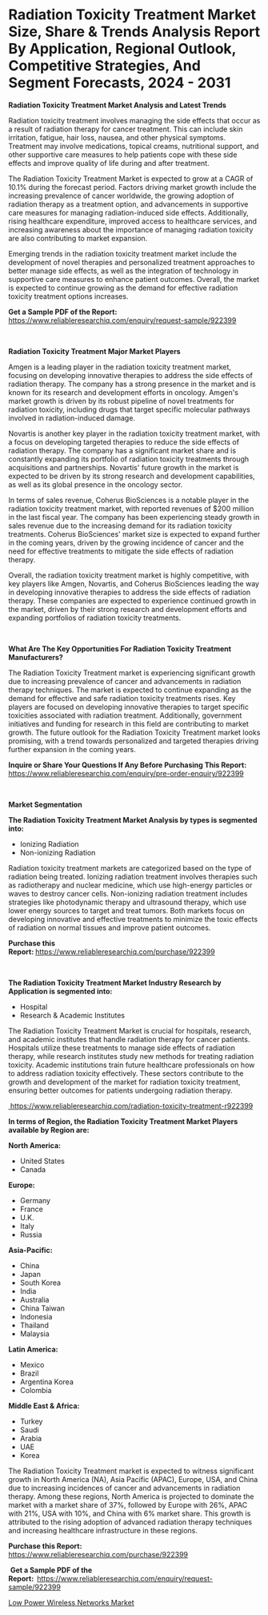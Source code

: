 <p><h1>Radiation Toxicity Treatment Market Size, Share & Trends Analysis Report By Application, Regional Outlook, Competitive Strategies, And Segment Forecasts, 2024 - 2031</h1></p><p><strong>Radiation Toxicity Treatment Market Analysis and Latest Trends</strong></p>
<p><p>Radiation toxicity treatment involves managing the side effects that occur as a result of radiation therapy for cancer treatment. This can include skin irritation, fatigue, hair loss, nausea, and other physical symptoms. Treatment may involve medications, topical creams, nutritional support, and other supportive care measures to help patients cope with these side effects and improve quality of life during and after treatment.</p><p>The Radiation Toxicity Treatment Market is expected to grow at a CAGR of 10.1% during the forecast period. Factors driving market growth include the increasing prevalence of cancer worldwide, the growing adoption of radiation therapy as a treatment option, and advancements in supportive care measures for managing radiation-induced side effects. Additionally, rising healthcare expenditure, improved access to healthcare services, and increasing awareness about the importance of managing radiation toxicity are also contributing to market expansion.</p><p>Emerging trends in the radiation toxicity treatment market include the development of novel therapies and personalized treatment approaches to better manage side effects, as well as the integration of technology in supportive care measures to enhance patient outcomes. Overall, the market is expected to continue growing as the demand for effective radiation toxicity treatment options increases.</p></p>
<p><strong>Get a Sample PDF of the Report:&nbsp;</strong> <a href="https://www.reliableresearchiq.com/enquiry/request-sample/922399">https://www.reliableresearchiq.com/enquiry/request-sample/922399</a></p>
<p>&nbsp;</p>
<p><strong>Radiation Toxicity Treatment Major Market Players</strong></p>
<p><p>Amgen is a leading player in the radiation toxicity treatment market, focusing on developing innovative therapies to address the side effects of radiation therapy. The company has a strong presence in the market and is known for its research and development efforts in oncology. Amgen's market growth is driven by its robust pipeline of novel treatments for radiation toxicity, including drugs that target specific molecular pathways involved in radiation-induced damage.</p><p>Novartis is another key player in the radiation toxicity treatment market, with a focus on developing targeted therapies to reduce the side effects of radiation therapy. The company has a significant market share and is constantly expanding its portfolio of radiation toxicity treatments through acquisitions and partnerships. Novartis' future growth in the market is expected to be driven by its strong research and development capabilities, as well as its global presence in the oncology sector.</p><p>In terms of sales revenue, Coherus BioSciences is a notable player in the radiation toxicity treatment market, with reported revenues of $200 million in the last fiscal year. The company has been experiencing steady growth in sales revenue due to the increasing demand for its radiation toxicity treatments. Coherus BioSciences' market size is expected to expand further in the coming years, driven by the growing incidence of cancer and the need for effective treatments to mitigate the side effects of radiation therapy.</p><p>Overall, the radiation toxicity treatment market is highly competitive, with key players like Amgen, Novartis, and Coherus BioSciences leading the way in developing innovative therapies to address the side effects of radiation therapy. These companies are expected to experience continued growth in the market, driven by their strong research and development efforts and expanding portfolios of radiation toxicity treatments.</p></p>
<p>&nbsp;</p>
<p><strong>What Are The Key Opportunities For Radiation Toxicity Treatment Manufacturers?</strong></p>
<p><p>The Radiation Toxicity Treatment market is experiencing significant growth due to increasing prevalence of cancer and advancements in radiation therapy techniques. The market is expected to continue expanding as the demand for effective and safe radiation toxicity treatments rises. Key players are focused on developing innovative therapies to target specific toxicities associated with radiation treatment. Additionally, government initiatives and funding for research in this field are contributing to market growth. The future outlook for the Radiation Toxicity Treatment market looks promising, with a trend towards personalized and targeted therapies driving further expansion in the coming years.</p></p>
<p><strong>Inquire or Share Your Questions If Any Before Purchasing This Report:</strong> <a href="https://www.reliableresearchiq.com/enquiry/pre-order-enquiry/922399">https://www.reliableresearchiq.com/enquiry/pre-order-enquiry/922399</a></p>
<p>&nbsp;</p>
<p><strong>Market Segmentation</strong></p>
<p><strong>The Radiation Toxicity Treatment Market Analysis by types is segmented into:</strong></p>
<p><ul><li>Ionizing Radiation</li><li>Non-ionizing Radiation</li></ul></p>
<p><p>Radiation toxicity treatment markets are categorized based on the type of radiation being treated. Ionizing radiation treatment involves therapies such as radiotherapy and nuclear medicine, which use high-energy particles or waves to destroy cancer cells. Non-ionizing radiation treatment includes strategies like photodynamic therapy and ultrasound therapy, which use lower energy sources to target and treat tumors. Both markets focus on developing innovative and effective treatments to minimize the toxic effects of radiation on normal tissues and improve patient outcomes.</p></p>
<p><strong>Purchase this Report:&nbsp;</strong><a href="https://www.reliableresearchiq.com/purchase/922399">https://www.reliableresearchiq.com/purchase/922399</a></p>
<p>&nbsp;</p>
<p><strong>The Radiation Toxicity Treatment Market Industry Research by Application is segmented into:</strong></p>
<p><ul><li>Hospital</li><li>Research & Academic Institutes</li></ul></p>
<p><p>The Radiation Toxicity Treatment Market is crucial for hospitals, research, and academic institutes that handle radiation therapy for cancer patients. Hospitals utilize these treatments to manage side effects of radiation therapy, while research institutes study new methods for treating radiation toxicity. Academic institutions train future healthcare professionals on how to address radiation toxicity effectively. These sectors contribute to the growth and development of the market for radiation toxicity treatment, ensuring better outcomes for patients undergoing radiation therapy.</p></p>
<p><a href="https://www.reliableresearchiq.com/radiation-toxicity-treatment-r922399">&nbsp;https://www.reliableresearchiq.com/radiation-toxicity-treatment-r922399</a></p>
<p><strong>In terms of Region, the Radiation Toxicity Treatment Market Players available by Region are:</strong></p>
<p>
    <p> <strong> North America: </strong>
        <ul>
            <li>United States</li>
            <li>Canada</li>
        </ul>
        </p> 
    <p> <strong> Europe: </strong>
        <ul>
            <li>Germany</li>
            <li>France</li>
            <li>U.K.</li>
            <li>Italy</li>
            <li>Russia</li>
        </ul>
        </p> 
    <p> <strong> Asia-Pacific: </strong>
        <ul>
            <li>China</li>
            <li>Japan</li>
            <li>South Korea</li>
            <li>India</li>
            <li>Australia</li>
            <li>China Taiwan</li>
            <li>Indonesia</li>
            <li>Thailand</li>
            <li>Malaysia</li>
        </ul>
        </p> 
    <p> <strong> Latin America: </strong>
        <ul>
            <li>Mexico</li>
            <li>Brazil</li>
            <li>Argentina Korea</li>
            <li>Colombia</li>
        </ul>
        </p> 
    <p> <strong> Middle East & Africa: </strong>
        <ul>
            <li>Turkey</li>
            <li>Saudi</li>
            <li>Arabia</li>
            <li>UAE</li>
            <li>Korea</li>
        </ul>
    </p>
    </p>
<p><p>The Radiation Toxicity Treatment market is expected to witness significant growth in North America (NA), Asia Pacific (APAC), Europe, USA, and China due to increasing incidences of cancer and advancements in radiation therapy. Among these regions, North America is projected to dominate the market with a market share of 37%, followed by Europe with 26%, APAC with 21%, USA with 10%, and China with 6% market share. This growth is attributed to the rising adoption of advanced radiation therapy techniques and increasing healthcare infrastructure in these regions.</p></p>
<p><strong>Purchase this Report: </strong><a href="https://www.reliableresearchiq.com/purchase/922399">https://www.reliableresearchiq.com/purchase/922399</a></p>
<p>&nbsp;<strong>Get a Sample PDF of the Report:&nbsp;&nbsp;</strong><a href="https://www.reliableresearchiq.com/enquiry/request-sample/922399">https://www.reliableresearchiq.com/enquiry/request-sample/922399</a></p>
<p><strong></strong></p>
<p><p><a href="https://github.com/JameTravis/Market-Research-Report-List-6/blob/main/low-power-wireless-networks-market.md">Low Power Wireless Networks Market</a></p></p>